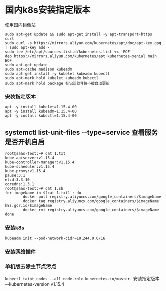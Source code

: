 # 国内k8s安装指定版本

使用国内镜像站

```text
sudo apt-get update && sudo apt-get install -y apt-transport-https curl
sudo curl -s https://mirrors.aliyun.com/kubernetes/apt/doc/apt-key.gpg | sudo apt-key add -
sudo tee /etc/apt/sources.list.d/kubernetes.list <<-'EOF'  
deb https://mirrors.aliyun.com/kubernetes/apt kubernetes-xenial main  
EOF
sudo apt-get update  
sudo apt-cache madison kubeadm
sudo apt-get install -y kubelet kubeadm kubectl
sudo apt-mark hold kubelet kubeadm kubectl
sudo apt-mark hold package 标记该软件包不被自动更新
```

### 安装指定版本

```text
apt -y install kubelet=1.15.4-00
apt -y install kubeadm=1.15.4-00
apt -y install kubectl=1.15.4-00
```

## **systemctl list-unit-files --type=service 查看服务是否开机自启**

```text
root@saas-test:~# cat 1.txt 
kube-apiserver:v1.15.4
kube-controller-manager:v1.15.4
kube-scheduler:v1.15.4
kube-proxy:v1.15.4
pause:3.1
etcd:3.3.10
coredns:1.3.1
root@saas-test:~# cat 1.sh 
for imageName in $(cat 1.txt) ; do
        docker pull registry.aliyuncs.com/google_containers/$imageName
        docker tag registry.aliyuncs.com/google_containers/$imageName k8s.gcr.io/$imageName
        docker rmi registry.aliyuncs.com/google_containers/$imageName
done
```

### 安装k8s

```text
kubeadm init --pod-network-cidr=10.244.0.0/16
```

### 安装网络插件

### 单机版去除主节点污点

`kubectl taint nodes --all node-role.kubernetes.io/master-` 安装指定版本 --kubernetes-version v1.15.4

